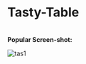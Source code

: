 # Tasty-Table
<br>
<b>Popular Screen-shot:</b>

![tas1](https://github.com/ManishPatidar806/Tasty-Table/assets/144804537/a258b343-5c76-40a3-8a16-0363291caa17)


